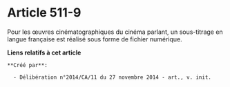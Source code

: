 # Article 511-9

Pour les œuvres cinématographiques du cinéma parlant, un sous-titrage en langue française est réalisé sous forme de fichier
numérique.

**Liens relatifs à cet article**

	**Créé par**:

	  - Délibération n°2014/CA/11 du 27 novembre 2014 - art., v. init.
